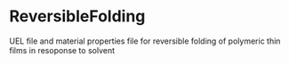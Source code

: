 # ReversibleFolding
UEL file and material properties file for reversible folding of polymeric thin films in resoponse to solvent
